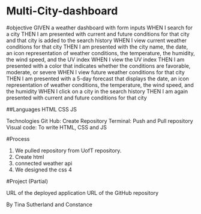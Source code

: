 # Multi-City-dashboard

#objective
GIVEN a weather dashboard with form inputs
WHEN I search for a city
THEN I am presented with current and future conditions for that city and that city is added to the search history
WHEN I view current weather conditions for that city
THEN I am presented with the city name, the date, an icon representation of weather conditions, the temperature, the humidity, the wind speed, and the UV index
WHEN I view the UV index
THEN I am presented with a color that indicates whether the conditions are favorable, moderate, or severe
WHEN I view future weather conditions for that city
THEN I am presented with a 5-day forecast that displays the date, an icon representation of weather conditions, the temperature, the wind speed, and the humidity
WHEN I click on a city in the search history
THEN I am again presented with current and future conditions for that city

##Languages
HTML
CSS
JS

Technologies
Git Hub: Create Repository
Terminal: Push and Pull repository
Visual code: To write HTML, CSS and JS

#Process
1. We pulled repository from UofT repository.
2. Create html
3. connected weather api
4. We designed the css
4


#Project (Partial)

URL of the deployed application
URL of the GitHub repository

By Tina Sutherland and Constance
